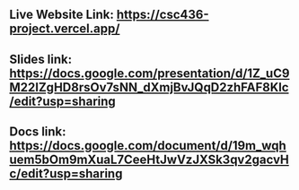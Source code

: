 ## Live Website Link: https://csc436-project.vercel.app/
## Slides link: https://docs.google.com/presentation/d/1Z_uC9M22IZgHD8rsOv7sNN_dXmjBvJQqD2zhFAF8Klc/edit?usp=sharing

## Docs link: https://docs.google.com/document/d/19m_wqhuem5bOm9mXuaL7CeeHtJwVzJXSk3qv2gacvHc/edit?usp=sharing
